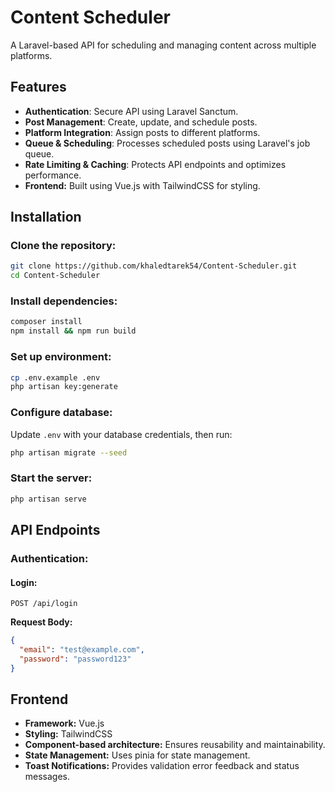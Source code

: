 # Content Scheduler
A Laravel-based API for scheduling and managing content across multiple platforms.

## Features
- **Authentication**: Secure API using Laravel Sanctum.
- **Post Management**: Create, update, and schedule posts.
- **Platform Integration**: Assign posts to different platforms.
- **Queue & Scheduling**: Processes scheduled posts using Laravel's job queue.
- **Rate Limiting & Caching**: Protects API endpoints and optimizes performance.
- **Frontend:** Built using Vue.js with TailwindCSS for styling.
  
## Installation

### Clone the repository:
```bash
git clone https://github.com/khaledtarek54/Content-Scheduler.git  
cd Content-Scheduler
```

### Install dependencies:
```bash
composer install  
npm install && npm run build  
```

### Set up environment:
```bash
cp .env.example .env  
php artisan key:generate  
```

### Configure database:
Update `.env` with your database credentials, then run:
```bash
php artisan migrate --seed  
```

### Start the server:
```bash
php artisan serve  
```

## API Endpoints

### Authentication:
#### Login:
```http
POST /api/login
```
**Request Body:**
```json
{
  "email": "test@example.com",
  "password": "password123"
}
```
## Frontend
- **Framework:** Vue.js
- **Styling:** TailwindCSS
- **Component-based architecture:** Ensures reusability and maintainability.
- **State Management:** Uses pinia for state management.
- **Toast Notifications:** Provides validation error feedback and status messages.




